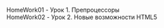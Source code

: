 HomeWork01      -       Урок 1. Препроцессоры  
HomeWork02      -       Урок 2. Новые возможности HTML5  
